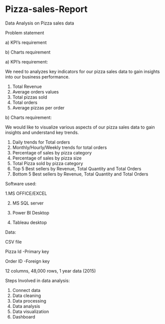 # Pizza-sales-Report
Data Analysis on Pizza sales data 

Problem statement

a)	KPI’s requirement

b)	Charts requirement

a)	KPI’s requirement:

We need to analyzes key indicators for our pizza sales data to gain insights into our business performance.

1.	Total Revenue
2.	Average orders values
3.	Total pizzas sold
4.	Total orders
5.	Average pizzas per order

b)	Charts requirement:

We would like to visualize various aspects of our pizza sales data to gain insights and understand key trends.

1.	Daily trends for Total orders
2.	Monthly/Hourly/Weekly trends for total orders
3.	Percentage of sales by pizza category
4.	Percentage of sales by pizza size
5.	Total Pizza sold by pizza category
6.	Top 5 Best sellers by Revenue, Total Quantity and Total Orders
7.	Bottom 5 Best sellers by Revenue, Total Quantity and Total Orders

Software used:

1.MS OFFICE/EXCEL

2. MS SQL server
   
4. Power BI Desktop
   
6. Tableau desktop

Data:

CSV file

Pizza Id -Primary key

Order ID -Foreign key

12 columns, 48,000 rows, 1 year data (2015)


Steps Involved in data analysis:

1.	Connect data
2.	Data cleaning
3.	Data processing
4.	Data analysis
5.	Data visualization
6.	Dashboard
